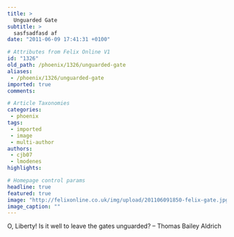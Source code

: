 ```yaml
---
title: >
  Unguarded Gate
subtitle: >
  sasfsadfasd af
date: "2011-06-09 17:41:31 +0100"

# Attributes from Felix Online V1
id: "1326"
old_path: /phoenix/1326/unguarded-gate
aliases:
 - /phoenix/1326/unguarded-gate
imported: true
comments:

# Article Taxonomies
categories:
 - phoenix
tags:
 - imported
 - image
 - multi-author
authors:
 - cjb07
 - lmodenes
highlights:

# Homepage control params
headline: true
featured: true
image: "http://felixonline.co.uk/img/upload/201106091850-felix-gate.jpg"
image_caption: ""
---
```


O, Liberty! Is it well to leave the gates unguarded? – Thomas Bailey Aldrich
